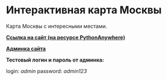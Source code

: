 <h1>Интерактивная карта Москвы</h1>
<p>Карта Москвы с интересными местами.</p>
<p><b><a href="http://azabirov.pythonanywhere.com/">Ссылка на сайт (на ресурсе PythonAnywhere)</a></b></p>
<p><b><a href="http://azabirov.pythonanywhere.com/">Админка сайта</a></b></p>
<p><b>Тестовый логин и пароль от админка:</b><p>
<p>login: <i>admin</i> password: <i>admin123</i></p>
